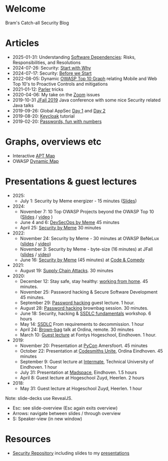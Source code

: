 # Welcome

Bram's Catch-all Security Blog

# Articles
* 2025-01-31: Understanding [Software Dependencies](2025-01-10_SBOMs_SCA/readme.md): Risks, Responsibilities, and Resolutions 
* 2024-07-26: Security: [Start with Why](2024-07-26_Why_AppSec/README.md)
* 2024-07-17: Security: [Before we Start](https://www.linkedin.com/pulse/before-we-start-why-bram-patelski-tbaqe/)
* 2022-08-05: Dynamic [OWASP Top 10 Graph](2022-08-05_OWASP_Top10_Graph/owasp_graph.html) relating Mobile and Web Top 10's to Proactive Controls and mitigations
* 2021-01-12: [Parler](2021-01-12_Parler/README.md) tricks
* 2020-04-06: My take on the [Zoom](2020-04-06_Zoom/README.md) issues
* 2019-10-31 [JFall 2019](2019-10-31_JFall/JFall.md) Java conference with some nice Security related Java talks
* 2019-09-26: Global AppSec [Day 1](2019-09-26_Global_AppSec/Day_1.md) and [Day 2](2019-09-26_Global_AppSec/Day_2.md)
* 2019-08-20: [Keycloak](2019-08-20_keycloak_tutorial/README.md) tutorial
* 2019-02-20: [Passwords, fun with numbers](2019-02-20_passwords_fun_with_numbers/README.md)

# Graphs, overviews etc
* Interactive [APT Map](./APT_map/index.html)
* OWASP [Dynamic Map](./OWASP_graph/index.html)

# Presentations & guest lectures
* 2025:
  * July 1: Security by Meme energizer - 15 minutes ([Slides](presentation/2025-07-01_Security_by_Meme.html))
* 2024:
  * November 7: 10 Top OWASP Projects beyond the OWASP Top 10 ([Slides](./presentation/2024-11-07_OWASP_Top_10s.html) / [video](https://www.youtube.com/watch?v=m3aw-dmAR80) )
  * June 4 and 6: [DevSecOps by Meme](presentation/2024-06-04_DevSecOps_by_Meme.html) 45 minutes
  * April 25: [Security by Meme](presentation/2024-04-25_Security_by_Meme.html) 30 minutes
* 2022:
  * November 24: Security by Meme - 30 minutes at OWASP BeNeLux ([slides](https://brampat.github.io/presentation/2022-11-24_Security_by_Meme.html) / [video](https://www.youtube.com/watch?v=rG7QbTf5X-c&ab_channel=OWASPNetherlands))
  * November 3: Security by Meme - byte-size (16 minutes) at JFall ([slides](https://brampat.github.io/presentation/2022-11-03_Security_by_Meme.html) / [video](https://www.youtube.com/watch?v=rG7QbTf5X-c&ab_channel=OWASPNetherlands))
  * June 16: [Security by Meme](presentation/2022-06-16_Security_by_Meme.html) (45 minutes) at [Code & Comedy]()
* 2021:
  * August 19: [Supply Chain Attacks](presentation/2021-08-19_Supply_chain_attacks.html). 30 minutes
* 2020:
  * December 12: Stay safe, stay healthy: [working from home](presentation/2020-12-10_Working_from_Home.html). 45 minutes.
  * November 25: Password hacking & Secure Software Development 45 minutes.
  * September 29: [Password hacking](presentation/2020-09-29_Password_hacking.html) guest lecture. 1 hour.
  * August 28: [Password hacking](presentation/2020-08-28_Password_brownbag.html) brownbag session. 30 minutes.
  * June 18: Security, hacking & [SSDLC fundamentals](presentation/2020-06-19_Ordina_SSDLC.html) workshop. 6 hours
  * May 14: [SSDLC](https://youtu.be/_38XL044dIA?t=237) From requirements to decommission. 1 hour
  * April 24: [Brown-bag](presentation/2020-04-24_Ordina.html) talk at Ordina, remote. 30 minutes
  * March 10: [Guest lecture](presentation/2020-03-10_Fontys.html) at Fontys Hogeschool, Eindhoven. 1 hour.
* 2019:
  * November 20: Presentation at [PyCon](presentation/2019-11-20_Pycon.html) Amersfoort. 45 minutes
  * October 22: Presentation at [Codesmiths Unite](presentation/2019-10-22_codesmiths_unite.html), Ordina Eindhoven. 45 minutes
  * September 9: Guest lecture at [Intermate](presentation/2019-09-09_intermate.html), Technical University of Eindhoven. 1 hour
  * July 31: Presentation at [Madspace](presentation/2019-07-31_madspace.html), Eindhoven. 1.5 hours
  * April 8: Guest lecture at Hogeschool Zuyd, Heerlen. 2 hours
* 2018:
  * May 31: Guest lecture at Hogeschool Zuyd, Heerlen. 1 hour

Note: slide-decks use RevealJS.
* Esc: see slide-overview (Esc again exits overview)
* Arrows: navigate between slides / through overview
* S: Speaker-view (in new window)


# Resources
* [Security Repository](https://github.com/brampat/security) including slides to my [presentations](https://github.com/brampat/security/tree/master/publications/presentation)